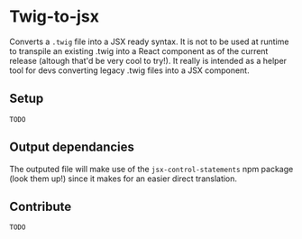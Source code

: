# Twig-to-jsx
Converts a `.twig` file into a JSX ready syntax.
It is not to be used at runtime to transpile an existing .twig into a React component as of the current release (altough that'd be very cool to try!). It really is intended as a helper tool for devs converting legacy .twig files into a JSX component.

## Setup
`TODO`

## Output dependancies
The outputed file will make use of the `jsx-control-statements` npm package (look them up!) since it makes for an easier direct translation.

## Contribute
`TODO`
